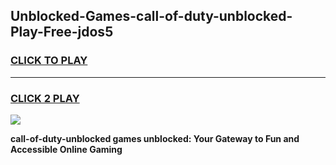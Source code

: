 
## Unblocked-Games-call-of-duty-unblocked-Play-Free-jdos5
<h3>
<a href="https://premium76.site?title=call-of-duty-unblocked&ref=18A1">CLICK TO PLAY</a></h3>
<hr>

<h3>
<a href="https://premium76.site?title=call-of-duty-unblocked&ref=18A1">CLICK 2 PLAY</a>
  
</h3>

<a href="https://premium76.site?title=call-of-duty-unblocked&ref=18A1"><img src="https://clearcache.store/games.png"></a>


**call-of-duty-unblocked games unblocked: Your Gateway to Fun and Accessible Online Gaming**
